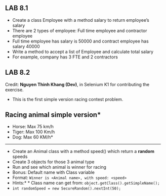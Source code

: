 ## LAB 8.1
- Create a class Employee with a method salary to return employee’s salary
- There are 2 types of employee: Full time employee and contractor employee
- Full time employee has salary is 50000 and contract employee has salary 40000
- Write a method to accept a list of Employee and calculate total salary
- For example, company has 3 FTE and 2 contractors

## LAB 8.2
Credit: **Nguyen Thinh Khang (Dev)**, in Selenium K1 for contributing the exercise.
* This is the first simple version racing contest problem.
## Racing animal simple version* 
* Horse: Max 75 km/h
* Tiger: Max 100 Km/h
* Dog: Max 60 KM/h*
---
* Create an Animal class with a method speed() which return a **random** speeds
* Create 3 objects for those 3 animal type
* Run and see which animal is winner for racing
* Bonus: Default name with Class variable
* Format: `Winner is <Animal name>, with speed: <speed>`
* Hints:* * Class name can get from: `object.getClass().getSimpleName();`
* ```int randomSpeed = new SecureRandom().nextInt(50);```